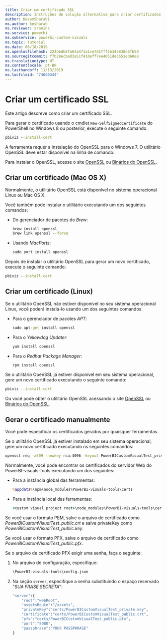 ```yaml
---
title: Criar um certificado SSL
description: Instruções de solução alternativa para criar certificados manualmente para o servidor do desenvolvedor
author: KesemSharabi
ms.author: kesharab
ms.reviewer: sranins
ms.service: powerbi
ms.subservice: powerbi-custom-visuals
ms.topic: tutorial
ms.date: 06/18/2019
ms.openlocfilehash: 224b6db8fa04a471a1ce7d1fff2b34a838d6fb9d
ms.sourcegitcommit: f7b28ecbad3e51f410eff7ee4051de3652e360e8
ms.translationtype: HT
ms.contentlocale: pt-BR
ms.lasthandoff: 11/13/2019
ms.locfileid: "74060344"
---
```

# <a name="create-an-ssl-certificate"></a>Criar um certificado SSL

Este artigo descreve como criar um certificado SSL.

Para gerar o certificado usando o cmdlet `New-SelfSignedCertificate` do PowerShell no Windows 8 ou posterior, execute o seguinte comando:

```cmd
pbiviz --install-cert
```

A ferramenta requer a instalação do OpenSSL para o Windows 7. O utilitário OpenSSL deve estar disponível na linha de comando.

Para instalar o OpenSSL, acesse o site [OpenSSL](https://www.openssl.org) ou [Binários do OpenSSL](https://wiki.openssl.org/index.php/Binaries).

## <a name="create-a-certificate-mac-os-x"></a>Criar um certificado (Mac OS X)

Normalmente, o utilitário OpenSSL está disponível no sistema operacional Linux ou Mac OS X.

Você também pode instalar o utilitário executando um dos seguintes comandos:

* Do gerenciador de pacotes do *Brew*:

    ```cmd
    brew install openssl
    brew link openssl --force
    ```

* Usando *MacPorts*:

    ```cmd
    sudo port install openssl
    ```

Depois de instalar o utilitário OpenSSL para gerar um novo certificado, execute o seguinte comando:

```cmd
pbiviz --install-cert
```

## <a name="create-a-certificate-linux"></a>Criar um certificado (Linux)

Se o utilitário OpenSSL não estiver disponível no seu sistema operacional Linux, você poderá instalá-lo usando um dos seguintes comandos:

* Para o gerenciador de pacotes *APT*:

    ```cmd
    sudo apt-get install openssl
    ```

* Para o *Yellowdog Updater*:

    ```cmd
    yum install openssl
    ```

* Para o *Redhat Package Manager*:

    ```cmd
    rpm install openssl
    ```

Se o utilitário OpenSSL já estiver disponível em seu sistema operacional, gere um novo certificado executando o seguinte comando:

```cmd
pbiviz --install-cert
```

Ou você pode obter o utilitário OpenSSL acessando o site [OpenSSL](https://www.openssl.org) ou [Binários do OpenSSL](https://wiki.openssl.org/index.php/Binaries).

## <a name="generate-the-certificate-manually"></a>Gerar o certificado manualmente

Você pode especificar os certificados gerados por quaisquer ferramentas.

Se o utilitário OpenSSL já estiver instalado em seu sistema operacional, gere um novo certificado executando os seguintes comandos:

```cmd
openssl req -x509 -newkey rsa:4096 -keyout PowerBICustomVisualTest_private.key -out PowerBICustomVisualTest_public.crt -days 365
```

Normalmente, você pode encontrar os certificados do servidor Web do PowerBI-visuals-tools executando um dos seguintes:

* Para a instância global das ferramentas:

    ```cmd
    %appdata%\npm\node_modules\PowerBI-visuals-tools\certs
    ```

* Para a instância local das ferramentas:

    ```cmd
    <custom visual project root>\node_modules\PowerBI-visuals-tools\certs
    ```

Se você usar o formato PEM, salve o arquivo de certificado como *PowerBICustomVisualTest_public.crt* e salve privateKey como *PowerBICustomVisualTest_public.key*.

Se você usar o formato PFX, salve o arquivo de certificado como *PowerBICustomVisualTest_public.pfx*.

Se o arquivo de certificado PFX exigir uma senha, faça o seguinte:
1. No arquivo de configuração, especifique:

    ```cmd
    \PowerBI-visuals-tools\config.json
    ```

1. Na seção `server`, especifique a senha substituindo o espaço reservado "*SUA FRASE SECRETA*":

    ```cmd
    "server":{
        "root":"webRoot",
        "assetsRoute":"/assets",
        "privateKey":"certs/PowerBICustomVisualTest_private.key",
        "certificate":"certs/PowerBICustomVisualTest_public.crt",
        "pfx":"certs/PowerBICustomVisualTest_public.pfx",
        "port":"8080",
        "passphrase":"YOUR PASSPHRASE"
    }
    ```
